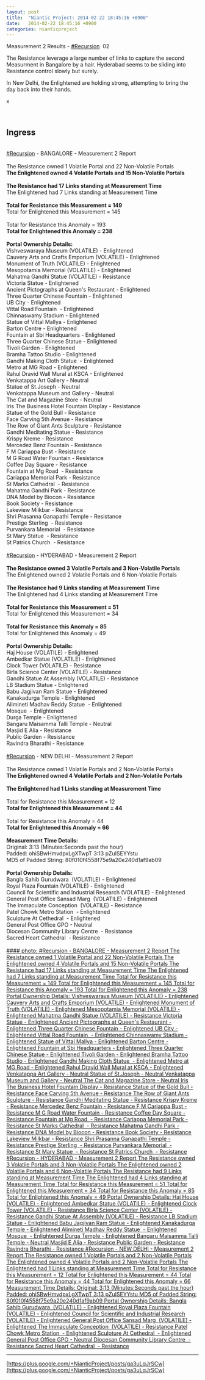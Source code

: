 ```yaml
---
layout: post
title:  "Niantic Project: 2014-02-22 18:45:16 +0900"
date:   2014-02-22 18:45:16 +0900
categories: nianticproject
---
```

Measurement 2 Results -  [#Recursion](https://plus.google.com/s/%23Recursion "")  02

The Resistance leverage a large number of links to capture the second Measurment in Bangalore by a hair. Hyderabad seems to be sliding into Resistance control slowly but surely.

In New Delhi, the Enlightened are holding strong, attempting to bring the day back into their hands.

x<div class="shared"><br /><h2>Ingress</h2><br /><a rel="nofollow" class="ot-hashtag" href="https://plus.google.com/s/%23Recursion">#Recursion</a> - BANGALORE - Measurement 2 Report<br /><br />The Resistance owned 1 Volatile Portal and 22 Non-Volatile Portals<br /><b>The Enlightened owned 4 Volatile Portals and 15 Non-Volatile Portals</b><br /><br /><b>The Resistance had 17 Links standing at Measurement Time</b><br />The Enlightened had 7 Links standing at Measurement Time<br /><br /><b>Total for Resistance this Measurement = 149</b><br />Total for Enlightened this Measurement = 145<br /><br />Total for Resistance this Anomaly = 193<br /><b>Total for Enlightened this Anomaly = 238</b><br /><br /><b>Portal Ownership Details:</b><br />Vishveswaraya Museum (VOLATILE) - Enlightened<br />Cauvery Arts and Crafts Emporium (VOLATILE) - Enlightened<br />Monument of Truth (VOLATILE) - Enlightened<br />Mesopotamia Memorial (VOLATILE) - Enlightened<br />Mahatma Gandhi Statue (VOLATILE) - Resistance<br />Victoria Statue - Enlightened<br />Ancient Pictographs at Queen's Restaurant - Enlightened<br />Three Quarter Chinese Fountain - Enlightened<br />UB City - Enlightened<br />Vittal Road Fountain  - Enlightened<br />Chinnaswamy Stadium - Enlightened<br />Statue of Vittal Mallya - Enlightened<br />Barton Centre - Enlightened<br />Fountain at Sbi Headquarters - Enlightened<br />Three Quarter Chinese Statue - Enlightened<br />Tivoli Garden - Enlightened<br />Bramha Tattoo Studio - Enlightened<br />Gandhi Making Cloth Statue  - Enlightened<br />Metro at MG Road - Enlightened<br />Rahul Dravid Wall Mural at KSCA - Enlightened<br />Venkatappa Art Gallery - Neutral<br />Statue of St.Joseph - Neutral<br />Venkatappa Museum and Gallery - Neutral<br />The Cat and Magazine Store - Neutral<br />Iris The Business Hotel Fountain Display - Resistance<br />Statue of the Gold Bull - Resistance<br />Face Carving 5th Avenue - Resistance<br />The Row of Giant Ants Sculpture - Resistance<br />Gandhi Meditating Statue - Resistance<br />Krispy Kreme - Resistance<br />Mercedez Benz Fountain - Resistance<br />F M Cariappa Bust - Resistance<br />M G Road Water Fountain - Resistance<br />Coffee Day Square - Resistance<br />Fountain at Mg Road  - Resistance<br />Cariappa Memorial Park - Resistance<br />St Marks Cathedral  - Resistance<br />Mahatma Gandhi Park - Resistance<br />DNA Model by Biocon - Resistance<br />Book Society - Resistance<br />Lakeview Milkbar - Resistance<br />Shri Prasanna Ganapathi Temple - Resistance<br />Prestige Sterling  - Resistance<br />Purvankara Memorial  - Resistance<br />St Mary Statue  - Resistance<br />St Patrics Church  - Resistance<br /><br /><a rel="nofollow" class="ot-hashtag" href="https://plus.google.com/s/%23Recursion">#Recursion</a> - HYDERABAD - Measurement 2 Report<br /><br /><b>The Resistance owned 3 Volatile Portals and 3 Non-Volatile Portals</b><br />The Enlightened owned 2 Volatile Portals and 6 Non-Volatile Portals<br /><br /><b>The Resistance had 9 Links standing at Measurement Time</b><br />The Enlightened had 4 Links standing at Measurement Time<br /><br /><b>Total for Resistance this Measurement = 51</b><br />Total for Enlightened this Measurement = 34<br /><br /><b>Total for Resistance this Anomaly = 85</b><br />Total for Enlightened this Anomaly = 49<br /><br /><b>Portal Ownership Details:</b><br />Haj House (VOLATILE) - Enlightened<br />Ambedkar Statue (VOLATILE) - Enlightened<br />Clock Tower (VOLATILE) - Resistance<br />Birla Science Center (VOLATILE) - Resistance<br />Gandhi Statue At Assembly (VOLATILE) - Resistance<br />LB Stadium Statue - Enlightened<br />Babu Jagjivan Ram Statue - Enlightened<br />Kanakadurga Temple - Enlightened<br />Alimineti Madhav Reddy Statue  - Enlightened<br />Mosque  - Enlightened<br />Durga Temple - Enlightened<br />Bangaru Maisamma Talli Temple - Neutral<br />Masjid E Alia - Resistance<br />Public Garden - Resistance<br />Ravindra Bharathi - Resistance<br /><br /><a rel="nofollow" class="ot-hashtag" href="https://plus.google.com/s/%23Recursion">#Recursion</a> - NEW DELHI - Measurement 2 Report<br /><br />The Resistance owned 1 Volatile Portals and 2 Non-Volatile Portals<br /><b>The Enlightened owned 4 Volatile Portals and 2 Non-Volatile Portals</b><br /><br /><b>The Enlightened had 1 Links standing at Measurement Time</b><br /><br />Total for Resistance this Measurement = 12<br /><b>Total for Enlightened this Measurement = 44</b><br /><br />Total for Resistance this Anomaly = 44<br /><b>Total for Enlightened this Anomaly = 66</b><br /><br /><b>Measurement Time Details:</b><br />Original: 3:13 (Minutes:Seconds past the hour)<br />Padded: ohiSBwHmvdpxLgXTwpT 3:13 pZuISEYYstu<br />MD5 of Padded String: 80f010f4558f75e9a20e240d1af9ab09<br /><br /><b>Portal Ownership Details:</b><br />Bangla Sahib Gurudwara  (VOLATILE) - Enlightened<br />Royal Plaza Fountain (VOLATILE) - Enlightened<br />Council for Scientific and Industrial Research (VOLATILE) - Enlightened<br />General Post Office Sansad Marg  (VOLATILE) - Enlightened<br />The Immaculate Conception  (VOLATILE) - Resistance<br />Patel Chowk Metro Station  - Enlightened<br />Sculpture At Cethedral  - Enlightened<br />General Post Office GPO - Neutral<br />Diocesan Community Library Centre  - Resistance<br />Sacred Heart Cathedral  - Resistance<br /><br /></div>
[#### photo: #Recursion - BANGALORE - Measurement 2 Report
The Resistance owned 1 Volatile Portal and 22 Non-Volatile Portals
The Enlightened owned 4 Volatile Portals and 15 Non-Volatile Portals
The Resistance had 17 Links standing at Measurement Time
The Enlightened had 7 Links standing at Measurement Time
Total for Resistance this Measurement = 149
Total for Enlightened this Measurement = 145
Total for Resistance this Anomaly = 193
Total for Enlightened this Anomaly = 238
Portal Ownership Details:
Vishveswaraya Museum (VOLATILE) - Enlightened
Cauvery Arts and Crafts Emporium (VOLATILE) - Enlightened
Monument of Truth (VOLATILE) - Enlightened
Mesopotamia Memorial (VOLATILE) - Enlightened
Mahatma Gandhi Statue (VOLATILE) - Resistance
Victoria Statue - Enlightened
Ancient Pictographs at Queen's Restaurant - Enlightened
Three Quarter Chinese Fountain - Enlightened
UB City - Enlightened
Vittal Road Fountain  - Enlightened
Chinnaswamy Stadium - Enlightened
Statue of Vittal Mallya - Enlightened
Barton Centre - Enlightened
Fountain at Sbi Headquarters - Enlightened
Three Quarter Chinese Statue - Enlightened
Tivoli Garden - Enlightened
Bramha Tattoo Studio - Enlightened
Gandhi Making Cloth Statue  - Enlightened
Metro at MG Road - Enlightened
Rahul Dravid Wall Mural at KSCA - Enlightened
Venkatappa Art Gallery - Neutral
Statue of St.Joseph - Neutral
Venkatappa Museum and Gallery - Neutral
The Cat and Magazine Store - Neutral
Iris The Business Hotel Fountain Display - Resistance
Statue of the Gold Bull - Resistance
Face Carving 5th Avenue - Resistance
The Row of Giant Ants Sculpture - Resistance
Gandhi Meditating Statue - Resistance
Krispy Kreme - Resistance
Mercedez Benz Fountain - Resistance
F M Cariappa Bust - Resistance
M G Road Water Fountain - Resistance
Coffee Day Square - Resistance
Fountain at Mg Road  - Resistance
Cariappa Memorial Park - Resistance
St Marks Cathedral  - Resistance
Mahatma Gandhi Park - Resistance
DNA Model by Biocon - Resistance
Book Society - Resistance
Lakeview Milkbar - Resistance
Shri Prasanna Ganapathi Temple - Resistance
Prestige Sterling  - Resistance
Purvankara Memorial  - Resistance
St Mary Statue  - Resistance
St Patrics Church  - Resistance
#Recursion - HYDERABAD - Measurement 2 Report
The Resistance owned 3 Volatile Portals and 3 Non-Volatile Portals
The Enlightened owned 2 Volatile Portals and 6 Non-Volatile Portals
The Resistance had 9 Links standing at Measurement Time
The Enlightened had 4 Links standing at Measurement Time
Total for Resistance this Measurement = 51
Total for Enlightened this Measurement = 34
Total for Resistance this Anomaly = 85
Total for Enlightened this Anomaly = 49
Portal Ownership Details:
Haj House (VOLATILE) - Enlightened
Ambedkar Statue (VOLATILE) - Enlightened
Clock Tower (VOLATILE) - Resistance
Birla Science Center (VOLATILE) - Resistance
Gandhi Statue At Assembly (VOLATILE) - Resistance
LB Stadium Statue - Enlightened
Babu Jagjivan Ram Statue - Enlightened
Kanakadurga Temple - Enlightened
Alimineti Madhav Reddy Statue  - Enlightened
Mosque  - Enlightened
Durga Temple - Enlightened
Bangaru Maisamma Talli Temple - Neutral
Masjid E Alia - Resistance
Public Garden - Resistance
Ravindra Bharathi - Resistance
#Recursion - NEW DELHI - Measurement 2 Report
The Resistance owned 1 Volatile Portals and 2 Non-Volatile Portals
The Enlightened owned 4 Volatile Portals and 2 Non-Volatile Portals
The Enlightened had 1 Links standing at Measurement Time
Total for Resistance this Measurement = 12
Total for Enlightened this Measurement = 44
Total for Resistance this Anomaly = 44
Total for Enlightened this Anomaly = 66
Measurement Time Details:
Original: 3:13 (Minutes:Seconds past the hour)
Padded: ohiSBwHmvdpxLgXTwpT 3:13 pZuISEYYstu
MD5 of Padded String: 80f010f4558f75e9a20e240d1af9ab09
Portal Ownership Details:
Bangla Sahib Gurudwara  (VOLATILE) - Enlightened
Royal Plaza Fountain (VOLATILE) - Enlightened
Council for Scientific and Industrial Research (VOLATILE) - Enlightened
General Post Office Sansad Marg  (VOLATILE) - Enlightened
The Immaculate Conception  (VOLATILE) - Resistance
Patel Chowk Metro Station  - Enlightened
Sculpture At Cethedral  - Enlightened
General Post Office GPO - Neutral
Diocesan Community Library Centre  - Resistance
Sacred Heart Cathedral  - Resistance](https://lh3.googleusercontent.com/-Xi76NGUOH_c/UwhwOsI8CVI/AAAAAAAAkJU/Qno97VSeUz4/w2048-h1536/IMG_20140222_143654.jpg "")
- - -
[https://plus.google.com/+NianticProject/posts/ga3uLqJrSCw](https://plus.google.com/+NianticProject/posts/ga3uLqJrSCw)
